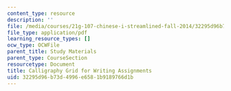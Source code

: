 ```yaml
---
content_type: resource
description: ''
file: /media/courses/21g-107-chinese-i-streamlined-fall-2014/32295d96b73d4996e6581b9189766d1b_MIT21G_107F14_Calli.pdf
file_type: application/pdf
learning_resource_types: []
ocw_type: OCWFile
parent_title: Study Materials
parent_type: CourseSection
resourcetype: Document
title: Calligraphy Grid for Writing Assignments
uid: 32295d96-b73d-4996-e658-1b9189766d1b
---
```

